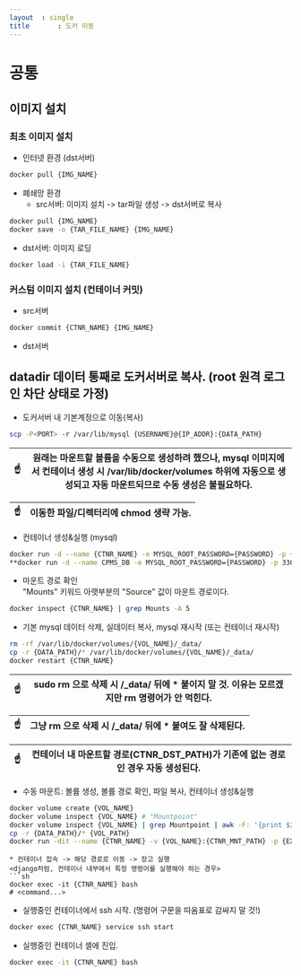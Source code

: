 ```yaml
---
layout	: single
title		: 도커 이동
---
```

# 공통
## 이미지 설치
### 최초 이미지 설치
* 인터넷 환경 (dst서버)
```sh
docker pull {IMG_NAME}
```
* 폐쇄망 환경
  + src서버: 이미지 설치 -> tar파일 생성 -> dst서버로 복사
```sh
docker pull {IMG_NAME}
docker save -o {TAR_FILE_NAME} {IMG_NAME}
```
  + dst서버: 이미지 로딩
```sh
docker load -i {TAR_FILE_NAME}
```
### 커스텀 이미지 설치 (컨테이너 커밋)
* src서버
```sh
docker commit {CTNR_NAME} {IMG_NAME}
```
* dst서버


## datadir 데이터 통째로 도커서버로 복사. (root 원격 로그인 차단 상태로 가정)
* 도커서버 내 기본계정으로 이동(복사)
```sh
scp -P<PORT> -r /var/lib/mysql {USERNAME}@{IP_ADDR}:{DATA_PATH}
```

|:point_up:| 원래는 마운트할 볼륨을 수동으로 생성하려 했으나, mysql 이미지에서 컨테이너 생성 시 /var/lib/docker/volumes 하위에 자동으로 생성되고 자동 마운트되므로 수동 생성은 불필요하다.|
|--|--|

|:point_up:| 이동한 파일/디렉터리에 chmod 생략 가능.|
|--|--|

* 컨테이너 생성&실행 (mysql)
```sh
docker run -d --name {CTNR_NAME} -e MYSQL_ROOT_PASSWORD={PASSWORD} -p {EXT_PORT}:{INT_PORT} {IMG_NAME}
**docker run -d --name CPMS_DB -e MYSQL_ROOT_PASSWORD={PASSWORD} -p 33061:3306 -p 452:22 mysql:CPMS_DB**
```
* 마운트 경로 확인   
"Mounts" 키워드 아랫부분의 "Source" 값이 마운트 경로이다.
```sh
docker inspect {CTNR_NAME} | grep Mounts -A 5
```

* 기본 mysql 데이터 삭제, 실데이터 복사, mysql 재시작 (또는 컨테이너 재시작) 
```sh
rm -rf /var/lib/docker/volumes/{VOL_NAME}/_data/
cp -r {DATA_PATH}/* /var/lib/docker/volumes/{VOL_NAME}/_data/
docker restart {CTNR_NAME}
```
|:point_up:| sudo rm 으로 삭제 시 /_data/ 뒤에 * 붙이지 말 것. 이유는 모르겠지만 rm 명령어가 안 먹힌다.|
|--|--|

|:point_up:| 그냥 rm 으로 삭제 시 /_data/ 뒤에 * 붙여도 잘 삭제된다.|
|--|--|

|:point_up:| 컨테이너 내 마운트할 경로(CTNR_DST_PATH)가 기존에 없는 경로인 경우 자동 생성된다.|
|--|--|

* 수동 마운트: 볼륨 생성, 볼륨 경로 확인, 파일 복사, 컨테이너 생성&실행
```sh
docker volume create {VOL_NAME}
docker volume inspect {VOL_NAME} # "Mountpoint"
docker volume inspect {VOL_NAME} | grep Mountpoint | awk -F: '{print $2}' | awk -F\" '{print $2}' | awk '{print "sudo ls -al "$1}' # 복붙하기 좋게 명령어 문자열 생성.
cp -r {DATA_PATH}/* {VOL_PATH}
docker run -dit --name {CTNR_NAME} -v {VOL_NAME}:{CTNR_MNT_PATH} -p {EXT_PORT}:{INT_PORT} {IMG_NAME}
```

```
* 컨테이너 접속 -> 해당 경로로 이동 -> 장고 실행   
<django처럼, 컨테이너 내부에서 특정 명령어를 실행해야 하는 경우>
```sh
docker exec -it {CTNR_NAME} bash
# <command...>
```


* 실행중인 컨테이너에서 ssh 시작. (명령어 구문을 따옴표로 감싸지 말 것!)
```sh
docker exec {CTNR_NAME} service ssh start
```

* 실행중인 컨테이너 셸에 진입.
```sh
docker exec -it {CTNR_NAME} bash
```
